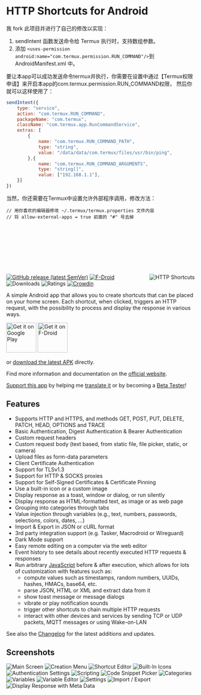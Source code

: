 # HTTP Shortcuts for Android

我 fork 此项目并进行了自己的修改以实现：
1. sendIntent 函数发送命令给 Termux 执行时，支持数组参数。
2. 添加 `<uses-permission android:name="com.termux.permission.RUN_COMMAND"/>`到 AndroidManifest.xml 中。

要让本app可以成功发送命令termux并执行，你需要在设置中通过【Termux权限申请】来开启本app的com.termux.permission.RUN_COMMAND权限，
然后你就可以这样使用了：

```javascript
sendIntent({
    type: "service",
    action: "com.termux.RUN_COMMAND",
    packageName: "com.termux",
    className: "com.termux.app.RunCommandService",
    extras: [
        {
            name: "com.termux.RUN_COMMAND_PATH",
            type: "string",
            value: "/data/data/com.termux/files/usr/bin/ping",
        },{
            name: "com.termux.RUN_COMMAND_ARGUMENTS",
            type: "string[]",
            value: ["192.168.1.1"],
    }]
})
```

当然，你还需要在Termux中设置允许外部程序调用，修改方法：

```shell
// 用你喜欢的编辑器修改 ~/.termux/termux.properties 文件内容
// 将 allow-external-apps = true 前面的 "#" 号去掉
```

<br><br>
---------
<br><br>

<a href="https://http-shortcuts.rmy.ch/">
<img src="/assets/logo.png" style="margin-left: 1em; float: right" alt="HTTP Shortcuts"/>
</a>

[![GitHub release (latest SemVer)](https://img.shields.io/github/v/release/Waboodoo/HTTP-Shortcuts)](https://github.com/Waboodoo/HTTP-Shortcuts/releases)
[![F-Droid](https://img.shields.io/f-droid/v/ch.rmy.android.http_shortcuts)](https://f-droid.org/en/packages/ch.rmy.android.http_shortcuts/)
![Downloads](https://PlayBadges.pavi2410.me/badge/downloads?id=ch.rmy.android.http_shortcuts&pretty)
![Ratings](https://PlayBadges.pavi2410.me/badge/ratings?id=ch.rmy.android.http_shortcuts)
[![Crowdin](https://badges.crowdin.net/http-shortcuts/localized.svg)](https://crowdin.com/project/http-shortcuts)

A simple Android app that allows you to create shortcuts that can be placed on your home screen. Each shortcut, when clicked, triggers an HTTP request, with the possibility to process and display the response in various ways.

<a href="https://play.google.com/store/apps/details?id=ch.rmy.android.http_shortcuts"><img alt="Get it on Google Play" src="/assets/play_store.svg" height="80" /></a>
<a href="https://f-droid.org/en/packages/ch.rmy.android.http_shortcuts/"><img alt="Get it on F-Droid" src="/assets/f_droid.svg" height="80" /></a>


or [download the latest APK](https://github.com/Waboodoo/HTTP-Shortcuts/releases) directly.

Find more information and documentation on the [official website](https://http-shortcuts.rmy.ch/).

[Support this app](https://http-shortcuts.rmy.ch/support-me) by helping me [translate it](https://crowdin.com/project/http-shortcuts) or by becoming a [Beta Tester](https://play.google.com/apps/testing/ch.rmy.android.http_shortcuts)!

## Features
- Supports HTTP and HTTPS, and methods GET, POST, PUT, DELETE, PATCH, HEAD, OPTIONS and TRACE
- Basic Authentication, Digest Authentication & Bearer Authentication
- Custom request headers
- Custom request body (text based, from static file, file picker, static, or camera)
- Upload files as form-data parameters
- Client Certificate Authentication
- Support for TLSv1.3
- Support for HTTP & SOCKS proxies
- Support for Self-Signed Certificates & Certificate Pinning
- Use a built-in icon or a custom image
- Display response as a toast, window or dialog, or run silently
- Display response as HTML-formatted text, as image or as web page
- Grouping into categories through tabs
- Value injection through variables (e.g., text, numbers, passwords, selections, colors, dates, …)
- Import & Export in JSON or cURL format
- 3rd party integration support (e.g. Tasker, Macrodroid or Wireguard)
- Dark Mode support
- Easy remote editing on a computer via the web editor
- Event history to see details about recently executed HTTP requests & responses
- Run arbitrary [JavaScript](https://http-shortcuts.rmy.ch/scripting) before & after execution, which allows for lots of customization with features such as:
  - compute values such as timestamps, random numbers, UUIDs, hashes, HMACs, base64, etc.
  - parse JSON, HTML or XML and extract data from it
  - show toast message or message dialogs
  - vibrate or play notification sounds
  - trigger other shortcuts to chain multiple HTTP requests 
  - interact with other devices and services by sending TCP or UDP packets, MQTT messages or using Wake-on-LAN

See also the [Changelog](CHANGELOG.md) for the latest additions and updates.

## Screenshots
![Main Screen](/assets/screenshots/01.png)
![Creation Menu](/assets/screenshots/02.png)
![Shortcut Editor](/assets/screenshots/03.png)
![Built-In Icons](/assets/screenshots/04.png)
![Authentication Settings](/assets/screenshots/05.png)
![Scripting](/assets/screenshots/06.png)
![Code Snippet Picker](/assets/screenshots/07.png)
![Categories](/assets/screenshots/08.png)
![Variables](/assets/screenshots/09.png)
![Variable Editor](/assets/screenshots/10.png)
![Settings](/assets/screenshots/11.png)
![Import / Export](/assets/screenshots/12.png)
![Display Response with Meta Data](/assets/screenshots/13.png)

